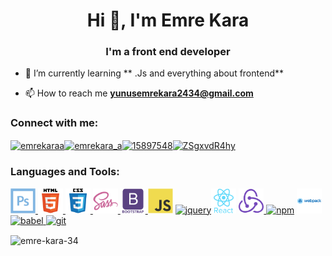 <h1 align="center">Hi 👋, I'm Emre Kara</h1>
<h3 align="center">I'm a front end developer</h3>

- 🌱 I’m currently learning **
.Js and everything about frontend**

- 📫 How to reach me **yunusemrekara2434@gmail.com**

<h3 align="left">Connect with me:</h3>
<p align="left">
<a href="https://linkedin.com/in/emrekaraa" target="blank"><img align="center" src="https://raw.githubusercontent.com/rahuldkjain/github-profile-readme-generator/master/src/images/icons/Social/linked-in-alt.svg" alt="emrekaraa" height="30" width="40" /></a><a href="https://instagram.com/emrekara_a" target="blank"><img align="center" src="https://raw.githubusercontent.com/rahuldkjain/github-profile-readme-generator/master/src/images/icons/Social/instagram.svg" alt="emrekara_a" height="30" width="40" /></a><a href="https://stackoverflow.com/users/15897548" target="blank"><img align="center" src="https://raw.githubusercontent.com/rahuldkjain/github-profile-readme-generator/master/src/images/icons/Social/stack-overflow.svg" alt="15897548" height="30" width="40" /></a><a href="https://discord.gg/ZSgxvdR4hy" target="blank"><img align="center" src="https://raw.githubusercontent.com/rahuldkjain/github-profile-readme-generator/master/src/images/icons/Social/discord.svg" alt="ZSgxvdR4hy" height="30" width="40" /></a>
</p>
<h3 align="left">Languages and Tools:</h3>
<p align="left"> 
<a href="https://www.photoshop.com/en" target="_blank"> <img src="https://raw.githubusercontent.com/devicons/devicon/master/icons/photoshop/photoshop-line.svg" alt="photoshop" width="40" height="40"/></a><a href="https://www.w3.org/html/" target="_blank"> <img src="https://raw.githubusercontent.com/devicons/devicon/master/icons/html5/html5-original-wordmark.svg" alt="html5" width="40" height="40"/> </a><a href="https://www.w3schools.com/css/" target="_blank"> <img src="https://raw.githubusercontent.com/devicons/devicon/master/icons/css3/css3-original-wordmark.svg" alt="css3" width="40" height="40"/> </a><a href="https://sass-lang.com" target="_blank"> <img src="https://raw.githubusercontent.com/devicons/devicon/master/icons/sass/sass-original.svg" alt="sass" width="40" height="40"/></a><a href="https://getbootstrap.com" target="_blank"> <img src="https://raw.githubusercontent.com/devicons/devicon/master/icons/bootstrap/bootstrap-plain-wordmark.svg" alt="bootstrap" width="40" height="40"/> </a><a href="https://developer.mozilla.org/en-US/docs/Web/JavaScript" target="_blank"> <img src="https://raw.githubusercontent.com/devicons/devicon/master/icons/javascript/javascript-original.svg" alt="javascript" width="40" height="40"/></a> <a href="https://reactjs.org/" target="_blank"><a href="https://jquery.com" target="_blank"><img src='https://cdn.jsdelivr.net/npm/simple-icons@3.0.1/icons/jquery.svg' alt='jquery' height='40'></a><img src="https://raw.githubusercontent.com/devicons/devicon/master/icons/react/react-original-wordmark.svg" alt="react" width="40" height="40"/> </a><a href="https://redux.js.org" target="_blank"> <img src="https://raw.githubusercontent.com/devicons/devicon/master/icons/redux/redux-original.svg" alt="redux" width="40" height="40"/> </a><a href="https://npmjs.com/" target="_blank"><img src='https://cdn.jsdelivr.net/npm/simple-icons@3.0.1/icons/npm.svg' alt='npm' height='40'></a>   <a href="https://webpack.js.org" target="_blank"> <img src="https://raw.githubusercontent.com/devicons/devicon/d00d0969292a6569d45b06d3f350f463a0107b0d/icons/webpack/webpack-original-wordmark.svg" alt="webpack" width="40" height="40"/> </a> <a href="https://babeljs.io/" target="_blank"> <img src="https://www.vectorlogo.zone/logos/babeljs/babeljs-icon.svg" alt="babel" width="40" height="40"/> </a> <a href="https://git-scm.com/" target="_blank"> <img src="https://www.vectorlogo.zone/logos/git-scm/git-scm-icon.svg" alt="git" width="40" height="40"/> </a> <p><img align="center" src="https://github-readme-stats.vercel.app/api/top-langs?username=emre-kara-34&show_icons=true&locale=en&layout=compact" alt="emre-kara-34" /></p>
